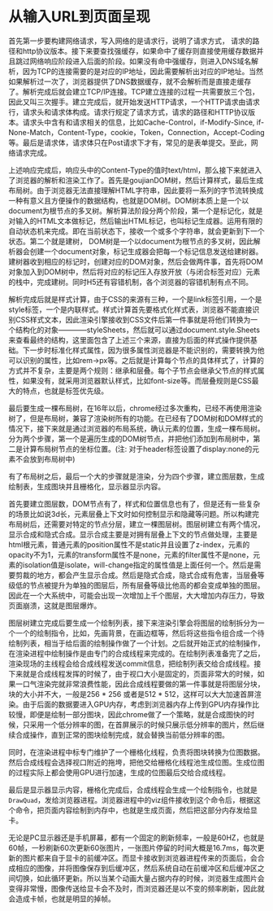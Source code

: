 # 从输入URL到页面呈现

首先第一步要构建网络请求，写入网络的是请求行，说明了请求方式， 请求的路径和http协议版本。接下来要查找强缓存，如果命中了缓存则直接使用缓存数据并且跳过网络响应阶段进入后面的阶段。如果没有命中强缓存，则进入DNS域名解析，因为TCP的连接需要的是对应的IP地址，因此需要解析出对应的IP地址。当然如果解析过一次了，浏览器提供了DNS数据缓存，就不会解析而是直接走缓存了。解析完成后就会建立TCP/IP连接。TCP建立连接的过程一共需要放三个包，因此又叫三次握手。建立完成后，就开始发送HTTP请求，一个HTTP请求由请求行，请求头和请求体构成。请求行规定了请求方式，请求的路径和HTTP协议版本。请求头中含有和请求相关的信息，比如Cache-Control，if-Modify-Since, if-None-Match，Content-Type，cookie，Token，Connection，Accept-Coding等。最后是请求体，请求体只在Post请求下才有，常见的是表单提交。至此，网络请求完成。

上述响应完成后，响应头中的Content-Type的值时text/html，那么接下来就进入了浏览器的解析和渲染工作了。首先是goujianDOM树，然后计算样式，最后生成布局树。由于浏览器无法直接理解HTML字符串，因此要将一系列的字节流转换成一种有意义且方便操作的数据结构，也就是DOM树。DOM树本质上是一个以document为根节点的多叉树。解析算法阶段分两个阶段，第一个是标记化，就是对输入的HTML文本做标记，然后输出HTML标记，也叫标记生成器。运用有限的自动状态机来完成。即在当前状态下，接收一个或多个字符串，就会更新到下一个状态。第二个就是建树， DOM树是一个以document为根节点的多叉树，因此解析器会创建一个document对象，标记生成器会把每一个标记信息发送给建树器。建树器收到相应的标记时，创建对应的DOM对象，然后会做两件事，首先将DOM对象加入到DOM树中，然后将对应的标记压入存放开放（与闭合标签对应）元素的栈中，完成建树。同时H5还有容错机制，各个浏览器的容错机制有点不同。

解析完成后就是样式计算，由于CSS的来源有三种，一个是link标签引用，一个是style标签，一个是内联样式。样式计算首先要格式化样式表，浏览器不能直接识别CSS样式文本，因此渲染引擎接收到CSS文件后第一件事就是将他们转换为一个结构化的对象————styleSheets，然后就可以通过document.style.Sheets来查看最终的结构，这里面包含了上述三个来源，直接为后面的样式操作提供基础。下一步时标准化样式属性，因为很多属性浏览器是不能识别的，需要转换为他可以识别的属性，比如rem->px等。之后就是计算每个节点的具体样式了，计算的方式并不复杂，主要是两个规则：继承和层叠。每个子节点会继承父节点的样式属性，如果没有，就采用浏览器默认样式，比如font-size等。而层叠规则是CSS最大的特点，也就是标签优先级。

最后要生成一棵布局树，在16年以后，chrome经过多次重构，已经不再使用渲染树了，但是布局树，兼容了渲染树所有的功能。在已经有了DOM树和DOM样式的情况下，接下来就是通过浏览器的布局系统，确认元素的位置，生成一棵布局树。分为两个步骤，第一个是遍历生成的DOM树节点，并把他们添加到布局树中，第二是计算布局树节点的坐标位置。(注: 对于header标签设置了display:none的元素不会放到布局树中)

有了布局树之后，最后一个大的步骤就是渲染，分为四个步骤，建立图层数，生成绘制表，生成图块并且栅格化，显示器显示内容。

首先要建立图层数，DOM节点有了，样式和位置信息也有了，但是还有一些复杂的场景比如说3d长，元素层叠上下文时如何控制显示和隐藏等问题。所以构建完布局树后，还需要对特定的节点分层，建立一棵图层树。图层树建立有两个情况，显示合成和隐式合成。显示合成主要是对拥有层叠上下文的节点做处理，主要是html根元素，普通元素的position属性不是static并且设置了z-index，元素的opacity不为1，元素的transform属性不是none，元素的filter属性不是none，元素的isolation值是isolate，will-change指定的属性值是上面任何一个。然后是需要剪裁的地方，都会产生显示合成。然后是隐式合成，隐式合成有危害，当层叠等级低的节点被提升为单独的图层后，所有层叠等级比他高的都会变成单独的图层。因此在一个大系统中，可能会出现一次增加上千个图层，大大增加内存压力，导致页面崩溃，这就是图层爆炸。

图层树建立完成后要生成一个绘制列表，接下来渲染引擎会将图层的绘制拆分为一个一个的绘制指令，比如，先画背景，在画边框等，然后将这些指令组合成一个待绘制列表，相当于给后面的绘制操作做了一个计划。之后就开始正式的绘制操作，在渲染进程中绘制操作是由专门的合成线程来完成的。在绘制列表准备完了之后，渲染现场的主线程会给合成线程发送commit信息，把绘制列表交给合成线程。接下来就是合成线程发挥的时候了，由于视口大小是固定的，页面非常大的时候，如果一口气渲染完就非常浪费性能，因此合成线程要做的第一件事就是将图层分块，块的大小并不大，一般是256 * 256 或者是512 * 512，这样可以大大加速首屏渲染。由于后面的数据要进入GPU内存，考虑到浏览器内存上传到GPU内存操作比较慢，即便是绘制一部分图块，因此chrome做了一个策略，就是合成图快的时候，只采用一个低分辨率的图，在首屏展示的时候只展示低分辨率的图片，然后继续合成操作，直到正常的图块绘制完成，就会替换当前低分辨率的图。

同时，在渲染进程中标专门维护了一个栅格化线程，负责将图块转换为位图数据。然后合成线程会选择视口附近的拖垮，把他交给栅格化线程池生成位图。生成位图的过程实际上都会使用GPU进行加速，生成的位图最后交给合成线程。

最后是显示器显示内容，栅格化完成后，合成线程会生成一个绘制指令，也就是`DrawQuad`，发给浏览器进程。浏览器进程中的viz组件接收到这个命令后，根据这个命令，把页面内容绘制到内存中，也就是生成页面，然后把这部分内存发给显卡。

无论是PC显示器还是手机屏幕，都有一个固定的刷新频率，一般是60HZ，也就是60帧，一秒刷新60次更新60张图片，一张图片停留的时间大概是16.7ms，每次更新的图片都来自于显卡的前缓冲区。而显卡接收到浏览器进程传来的页面后，会合成相应的图像，并将图像保存到后缓冲区，然后系统自动在前缓冲区和后缓冲区之间切换，如此循环更新。所以当某个动画大量占据内存的时候，浏览器生成图片会变得非常慢，图像传送给显卡会不及时，而浏览器还是以不变的频率刷新，因此就会造成卡帧，也就是明显的掉帧。

